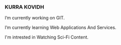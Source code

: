 ### KURRA KOVIDH

 I’m currently working on GIT.
 
 I’m currently learning Web Applications And Services.
 
 I'm intrested in Watching Sci-Fi Content. 
